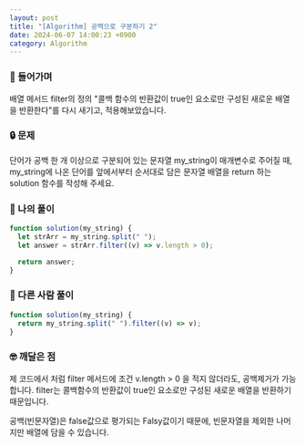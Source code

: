 ```yaml
---
layout: post
title: "[Algorithm] 공백으로 구분하기 2"
date: 2024-06-07 14:00:23 +0900
category: Algorithm
---
```


### 📖 들어가며

배열 메서드 filter의 정의 "콜백 함수의 반환값이 true인 요소로만 구성된 새로운 배열을 반환한다"를 다시 새기고, 적용해보았습니다.

### 🔒 문제

단어가 공백 한 개 이상으로 구분되어 있는 문자열 my_string이 매개변수로 주어질 때, my_string에 나온 단어를 앞에서부터 순서대로 담은 문자열 배열을 return 하는 solution 함수를 작성해 주세요.

### 🔑 나의 풀이

```javascript
function solution(my_string) {
  let strArr = my_string.split(" ");
  let answer = strArr.filter((v) => v.length > 0);

  return answer;
}
```

### 🔎 다른 사람 풀이

```javascript
function solution(my_string) {
  return my_string.split(" ").filter((v) => v);
}
```

### 🤓 깨달은 점

제 코드에서 처럼 filter 메서드에 조건 v.length > 0 을 적지 않더라도, 공백제거가 가능합니다.
filter는 콜백함수의 반환값이 true인 요소로만 구성된 새로운 배열을 반환하기 때문입니다.

공백(빈문자열)은 false값으로 평가되는 Falsy값이기 때문에, 빈문자열을 제외한 나머지만 배열에 담을 수 있습니다.

